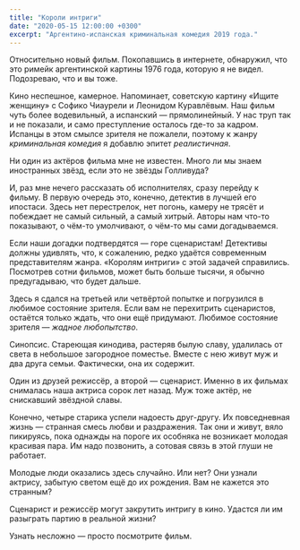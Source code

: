 ```yaml
---
title: "Короли интриги"
date: "2020-05-15 12:00:00 +0300"
excerpt: "Аргентино-испанская криминальная комедия 2019 года."
---
```


Относительно новый фильм. Покопавшись в интернете, обнаружил, что это римейк аргентинской картины 1976 года, которую я не видел. Подозреваю, что и вы тоже.

Кино неспешное, камерное. Напоминает, советскую картину «Ищите женщину» с Софико Чиаурели и Леонидом Куравлёвым. Наш фильм чуть более водевильный, а испанский — прямолинейный. У нас труп так и не показали, и само преступление осталось где-то за кадром. Испанцы в этом смылсе зрителя не пожалели, поэтому к жанру *криминальная комедия* я добавлю эпитет *реалистичная*.

Ни один из актёров фильма мне не известен. Много ли мы знаем иностранных звёзд, если это не звёзды Голливуда?

И, раз мне нечего рассказать об исполнителях, сразу перейду к фильму. В первую очередь это, конечно, детектив в лучшей его ипостаси. Здесь нет перестрелок, нет погонь, камеру не трясёт и побеждает не самый сильный, а самый хитрый. Авторы нам что-то показывают, о чём-то умолчивают, о чём-то мы сами догадываемся.

Если наши догадки подтвердятся — горе сценаристам! Детективы должны удивлять, что, к сожалению, редко удаётся современным представителям жанра. «Королям интриги» с этой задачей справились. Посмотрев сотни фильмов, может быть больше тысячи, я обычно предугадываю, что будет дальше.

Здесь я сдался на третьей или четвёртой попытке и погрузился в любимое состояние зрителя. Если вам не перехитрить сценаристов, остаётся только ждать, что они ещё придумают. Любимое состояние зрителя — *жадное любопытство*.

Синопсис. Стареющая кинодива, растеряв былую славу, удалилась от света в небольшое загородное поместье. Вместе с нею живут муж и два друга семьи. Фактически, она их содержит.

Один из друзей режиссёр, а второй — сценарист. Именно в их фильмах снималась наша актриса сорок лет назад. Муж тоже актёр, не снискавший звёздной славы.

Конечно, четыре старика успели надоесть друг-другу. Их повседневная жизнь — странная смесь любви и раздражения. Так они и живут, вяло пикируясь, пока однажды на пороге их особняка не возникает молодая красивая пара. Им надо позвонить, а сотовая связь в этой глуши не работает.

Молодые люди оказались здесь случайно. Или нет? Они узнали актрису, забытую светом ещё до их рождения. Вам не кажется это странным?

Сценарист и режиссёр могут закрутить интригу в кино. Удастся ли им разыграть партию в реальной жизни?

Узнать несложно — просто посмотрите фильм.